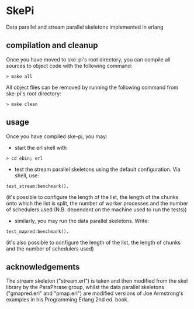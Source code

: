 # SkePi
Data parallel and stream parallel skeletons implemented in erlang

## compilation and cleanup
Once you have moved to ske-pi's root directory, you can compile all sources to object code with the following command:
```
> make all
```

All object files can be removed by running the following command from ske-pi's root directory:
```
> make clean
```

## usage
Once you have compiled ske-pi, you may:
* start the erl shell with
```
> cd ebin; erl
```
* test the stream parallel skeletons using the default configuration. Via shell, use:
```
test_stream:benchmark().
```
(it's possible to configure the length of the list, the length of the chunks onto which the list is split, the number of worker processes and the number of schedulers used (N.B. dependent on the machine used to run the tests))
* similarly, you may run the data parallel skeletons. Write:
```
test_mapred:benchmark().
```
(it's also possible to configure the length of the list, the length of chunks and the number of schedulers used)

## acknowledgements
The stream skeleton ("stream.erl") is taken and then modified from the skel library by the ParaPhrase group, whilst the data parallel skeletons ("gmapred.erl" and "pmap.erl") are modified versions of Joe Armstrong's examples in his Programming Erlang 2nd ed. book.
